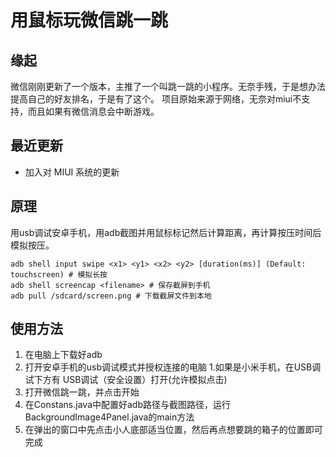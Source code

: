 # 用鼠标玩微信跳一跳

## 缘起
微信刚刚更新了一个版本，主推了一个叫跳一跳的小程序。无奈手残，于是想办法提高自己的好友排名，于是有了这个。
项目原始来源于网络，无奈对miui不支持，而且如果有微信消息会中断游戏。

## 最近更新
* 加入对 MIUI 系统的更新

## 原理
用usb调试安卓手机，用adb截图并用鼠标标记然后计算距离，再计算按压时间后模拟按压。

```
adb shell input swipe <x1> <y1> <x2> <y2> [duration(ms)] (Default: touchscreen) # 模拟长按
adb shell screencap <filename> # 保存截屏到手机
adb pull /sdcard/screen.png # 下载截屏文件到本地
```

## 使用方法
1. 在电脑上下载好adb
2. 打开安卓手机的usb调试模式并授权连接的电脑
    1.如果是小米手机，在USB调试下方有 USB调试（安全设置）打开(允许模拟点击)
3. 打开微信跳一跳，并点击开始
4. 在Constans.java中配置好adb路径与截图路径，运行BackgroundImage4Panel.java的main方法
5. 在弹出的窗口中先点击小人底部适当位置，然后再点想要跳的箱子的位置即可完成


